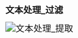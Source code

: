 # 文本处理_过滤

<img src="https://img.alicdn.com/imgextra/i4/533062069/O1CN01inKRXw1R9eAlfcYcR_!!533062069.gif" alt="文本处理_提取" style="zoom:200%;" />

